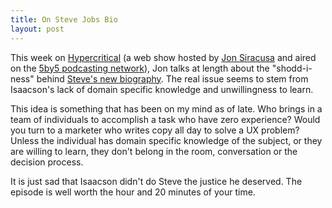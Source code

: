 ```yaml
---
title: On Steve Jobs Bio
layout: post
---
```


This week on [Hypercritical](http://5by5.tv/hypercritical/42) (a web show
hosted by [Jon Siracusa](http://twitter.com/#!/siracusa) and aired on the [5by5
podcasting network](http://5by5.tv/)), Jon talks at length about the
"shodd-i-ness" behind [Steve's new
biography](http://www.amazon.com/Steve-Jobs-ebook/dp/B004W2UBYW/ref=sr_1_1?s=digital-text&ie=UTF8&qid=1321327391&sr=1-1).
The real issue seems to stem from Isaacson's lack of domain specific knowledge
and unwillingness to learn.

This idea is something that has been on my mind as of late. Who brings in a
team of individuals to accomplish a task who have zero experience? Would you
turn to a marketer who writes copy all day to solve a UX problem? Unless the
individual has domain specific knowledge of the subject, or they are willing to
learn, they don't belong in the room, conversation or the decision process.

It is just sad that Isaacson didn't do Steve the justice he deserved. The
episode is well worth the hour and 20 minutes of your time.
